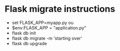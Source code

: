 # Flask migrate instructions

- set FLASK_APP=myapp.py ou
- $env:FLASK_APP = "application.py"
- flask db init
- flask db migrate -m 'starting over'
- flask db upgrade
